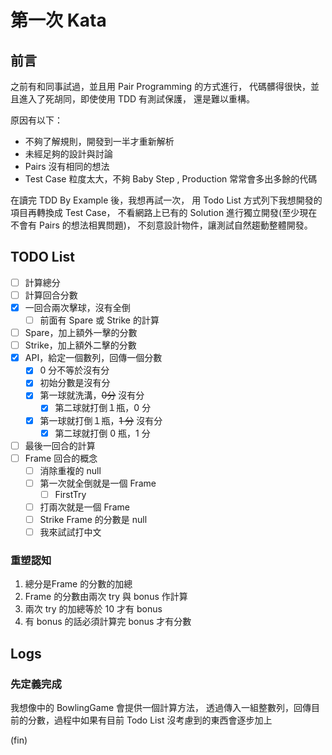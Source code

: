 # 第一次 Kata

## 前言

之前有和同事試過，並且用 Pair Programming 的方式進行， 代碼髒得很快，並且進入了死胡同，即使使用 TDD 有測試保護， 還是難以重構。

原因有以下：

- 不夠了解規則，開發到一半才重新解析
- 未經足夠的設計與討論
- Pairs 沒有相同的想法
- Test Case 粒度太大，不夠 Baby Step , Production 常常會多出多餘的代碼

在讀完 TDD By Example 後，我想再試一次， 用 Todo List 方式列下我想開發的項目再轉換成 Test Case， 不看網路上已有的 Solution 進行獨立開發(至少現在不會有 Pairs 的想法相異問題)，
不刻意設計物件，讓測試自然趨動整體開發。

## TODO List

- [ ] 計算總分
- [ ] 計算回合分數
- [x] 一回合兩次擊球，沒有全倒
    - [ ] 前面有 Spare 或 Strike 的計算
- [ ] Spare，加上額外一擊的分數
- [ ] Strike，加上額外二擊的分數
- [x] API，給定一個數列，回傳一個分數
    - [x] 0 分不等於沒有分
    - [x] 初始分數是沒有分
    - [x] 第一球就洗溝，~~0分~~ 沒有分
        - [x] 第二球就打倒１瓶，0 分
    - [x] 第一球就打倒１瓶，~~1 分~~ 沒有分
        - [x] 第二球就打倒 0 瓶，1 分
- [ ] 最後一回合的計算
- [ ] Frame 回合的概念
    - [ ] 消除重複的 null
    - [ ] 第一次就全倒就是一個 Frame
        - [ ] FirstTry
    - [ ] 打兩次就是一個 Frame
    - [ ] Strike Frame 的分數是 null
    - [ ] 我來試試打中文

### 重塑認知

1. 總分是Frame 的分數的加總
2. Frame 的分數由兩次 try 與 bonus 作計算
3. 兩次 try 的加總等於 10 才有 bonus
4. 有 bonus 的話必須計算完 bonus 才有分數

## Logs

### 先定義完成

我想像中的 BowlingGame 會提供一個計算方法， 透過傳入一組整數列，回傳目前的分數，過程中如果有目前 Todo List 沒考慮到的東西會逐步加上

(fin)
